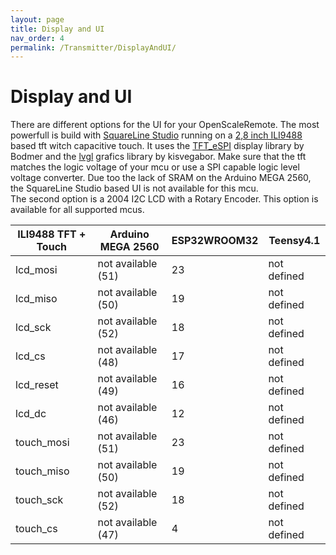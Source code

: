 ```yaml
---
layout: page
title: Display and UI
nav_order: 4
permalink: /Transmitter/DisplayAndUI/
---
```


# Display and UI

There are different options for the UI for your OpenScaleRemote. The most powerfull is build with [SquareLine Studio](https://squareline.io/) running on a [2,8 inch ILI9488](https://www.az-delivery.de/en/products/2-8-zoll-lcd-tft-touch-display) based tft witch capacitive touch. It uses the [TFT_eSPI](https://github.com/Bodmer/TFT_eSPI) display library by Bodmer and the [lvgl](https://lvgl.io/) grafics library by kisvegabor. Make sure that the tft matches the logic voltage of your mcu or use a SPI capable logic level voltage converter.
Due too the lack of SRAM on the Arduino MEGA 2560, the SquareLine Studio based UI is not available for this mcu.  
The second option is a 2004 I2C LCD with a Rotary Encoder. This option is available for all supported mcus.

ILI9488 TFT + Touch | Arduino MEGA 2560 | ESP32WROOM32 | Teensy4.1
-------- | -------- | -------- | --------
lcd_mosi | not available (51) | 23 | not defined
lcd_miso | not available (50) | 19 | not defined
lcd_sck | not available (52) | 18 | not defined
lcd_cs | not available (48) | 17 | not defined
lcd_reset | not available (49) | 16 | not defined
lcd_dc | not available (46) | 12 | not defined
touch_mosi | not available (51) | 23 | not defined
touch_miso | not available (50) | 19 | not defined
touch_sck | not available (52) | 18 | not defined
touch_cs | not available (47) | 4 | not defined